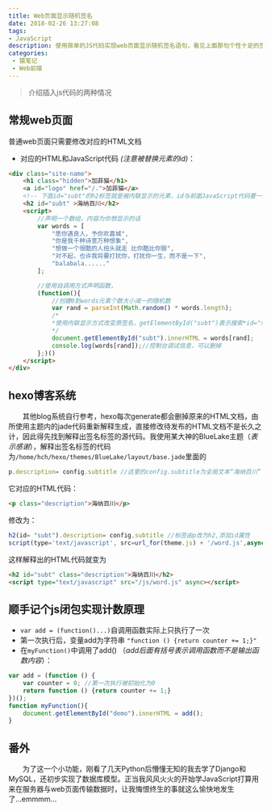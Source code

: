 ```yaml
---
title: Web页面显示随机签名
date: 2018-02-26 13:27:08
tags:
- JavaScript
description: 使用简单的JS代码实现web页面显示随机签名语句，看见上面那句个性十足的签名了吗？每次刷新都会随机改变。超喜欢这个小功能，以后喜欢的话都可以记这了。
categories:
 - 猿笔记
 - Web前端
---
```


>介绍插入js代码的两种情况

## 常规web页面
普通web页面只需要修改对应的HTML文档
+ 对应的HTML和JavaScript代码 _(注意被替换元素的id)_：
```HTML
<div class="site-name">
    <h1 class="hidden">加菲猫</h1>
    <a id="logo" href="/.">加菲猫</a>
    <!-- 下面id="subt"的h2标签就是被内联显示的元素，id与前面JavaScript代码要一致-->
    <h2 id="subt" >海纳百川</h2>
    <script>
        //声明一个数组，内容为你想显示的话
        var words = [
            "愿你遇良人，予你欢喜城",
            "你是我千种诗意万种想象",
            "想做一个很酷的人扭头就走 比你酷比你狠",
            "对不起，也许我将要打扰你，打扰你一生，而不是一下",
            "balabala......"
        ];

        //使用自调用方式声明函数，
        (function(){
            //创建0到words元素个数大小减一的随机数
            var rand = parseInt(Math.random() * words.length);
            /*
            *使用内联显示方式改变原签名，getElementById("subt")表示搜索*id="subt"的*HTML标签元素，
            */
            document.getElementById("subt").innerHTML = words[rand];
            console.log(words[rand]);//控制台调试信息，可以删掉
        };)()
    </script>
</div>
```
## hexo博客系统
 　　其他blog系统自行参考，hexo每次generate都会删掉原来的HTML文档，由所使用主题内的jade代码重新解释生成，直接修改待发布的HTML文档不是长久之计，因此得先找到解释出签名标签的源代码。我使用某大神的BlueLake主题（_表示感谢_），解释出签名标签的代码为`/home/hch/hexo/themes/BlueLake/layout/base.jade`里面的
 ```js
 p.description= config.subtitle //这里的config.subtitle为全局文本“海纳百川”
 ```

 它对应的HTML代码：
 ```html
 <p class="description">海纳百川</p>
 ```

 修改为：
 ```js
 h2(id= "subt").description= config.subtitle //标签由p改为h2,添加id属性
 script(type='text/javascript', src=url_for(theme.js) + '/word.js',async)//此处src链接到写好的JavaScript代码
 ```

这样解释出的HTML代码就变为
 ```HTML
 <h2 id="subt" class="description">海纳百川</h2>
 <script type="text/javascript" src="/js/word.js" async></script>
 ```

 ## 顺手记个js闭包实现计数原理

+ `var add = (function()...)`自调用函数实际上只执行了一次
+ 第一次执行后，变量add为字符串 `"function () {return counter += 1;}"`
+ 在`myFunction()`中调用了add() （_add后面有括号表示调用函数而不是输出函数内容_）：
```js
var add = (function () {
    var counter = 0; //第一次执行被初始化为0
    return function () {return counter += 1;}
})();
function myFunction(){
    document.getElementById("demo").innerHTML = add();
}
```


## 番外
　　为了这一个小功能，刚看了几天Python后懵懂无知的我去学了Django和MySQL，还初步实现了数据库模型。正当我风风火火的开始学JavaScript打算用来在服务器与web页面传输数据时，让我悔恨终生的事就这么愉快地发生了...emmmm...
